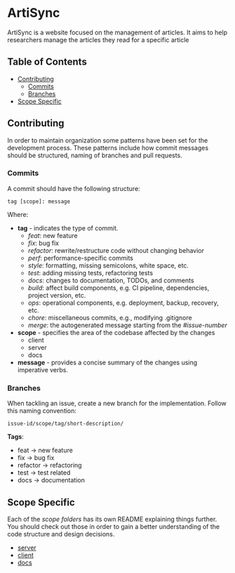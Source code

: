 # ArtiSync

ArtiSync is a website focused on the management of articles. It aims to help researchers manage the articles they read for a specific article

## Table of Contents

- [Contributing](#contributing)
  - [Commits](#commits)
  - [Branches](#branches)
- [Scope Specific](#scope-specific)

## Contributing

In order to maintain organization some patterns have been set for the development process. These patterns include how commit messages should be structured, naming of branches and pull requests.

### Commits

A commit should have the following structure:

```
tag [scope]: message
```

Where:

- **tag** - indicates the type of commit.
  - _feat_: new feature
  - _fix_: bug fix
  - _refactor_: rewrite/restructure code without changing behavior
  - _perf_: performance-specific commits
  - _style_: formatting, missing semicolons, white space, etc.
  - _test_: adding missing tests, refactoring tests
  - _docs_: changes to documentation, TODOs, and comments
  - _build_: affect build components, e.g. CI pipeline, dependencies, project version, etc.
  - _ops_: operational components, e.g. deployment, backup, recovery, etc.
  - _chore_: miscellaneous commits, e.g., modifying .gitignore
  - _merge_: the autogenerated message starting from the _#issue-number_
- **scope** - specifies the area of the codebase affected by the changes
  - client
  - server
  - docs
- **message** - provides a concise summary of the changes using imperative verbs.

### Branches

When tackling an issue, create a new branch for the implementation. Follow this naming convention:

```
issue-id/scope/tag/short-description/
```

**Tags**:

- feat -> new feature
- fix -> bug fix
- refactor -> refactoring
- test -> test related
- docs -> documentation

## Scope Specific

Each of the _scope folders_ has its own README explaining things further. You should check out those in order to gain a better understanding of the code structure and design decisions.

- [server](https://github.com/lutzzdias/artisync/tree/main/server)
- [client](https://github.com/lutzzdias/artisync/tree/main/client)
- [docs](https://github.com/lutzzdias/artisync/tree/main/docs)
